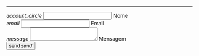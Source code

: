 ---
  <div class="card-reveal">
    <form class="col s12" action="https://formspree.io//{{site.user_email}}" method="POST">
      <div class="row">
        <div class="input-field col s6">
          <i class="material-icons prefix">account_circle</i>
          <input class="validate" id="icon_prefix" type="text" name="name">
          <label for="icon_prefix">Nome</label>
        </div>
        <div class="input-field col s6">
          <i class="material-icons prefix">email</i>
          <input class="validate" id="email" type="email" name="_replyto">
          <label for="email" data-error="Please enter a valid Email Address" data-success="Verificado!">Email</label>
        </div>
      </div>
      <div class="row">
       <div class="input-field col s12">
         <i class="material-icons prefix">message</i>
         <textarea id="icon_prefix2" class="materialize-textarea" name="message"></textarea>
         <label for="icon_prefix2">Mensagem</label>
       </div>
     </div>
      <button class="btn waves-effect grey waves-dark darken-3 white-text z-depth-4" type="submit" name="action">send
         <i class="material-icons right">send</i>
       </button>
    </form>
